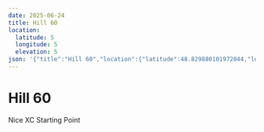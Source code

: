 ```yaml
---
date: 2025-06-24
title: Hill 60
location:
  latitude: 5
  longitude: 5
  elevation: 5
json: '{"title":"Hill 60","location":{"latitude":48.829880101972044,"longitude":-123.98114363454518,"elevation":788.6431598699756},"view":{"latitude":48.77153189894394,"longitude":-123.96858523104578,"height":2462.4351555563558,"heading":348.93084797966577,"pitch":-19.10920571116557,"roll":359.99772018433333}}'
---
```

# Hill 60

Nice XC Starting Point